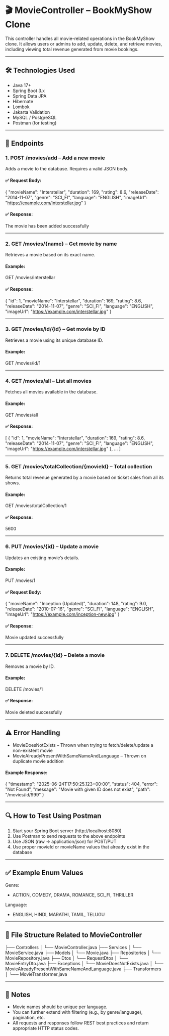 # 🎬 MovieController – BookMyShow Clone

This controller handles all movie-related operations in the BookMyShow clone. It allows users or admins to add, update, delete, and retrieve movies, including viewing total revenue generated from movie bookings.

---

## 🛠 Technologies Used

- Java 17+
- Spring Boot 3.x
- Spring Data JPA
- Hibernate
- Lombok
- Jakarta Validation
- MySQL / PostgreSQL
- Postman (for testing)

---

## 📌 Endpoints

### 1. POST /movies/add – Add a new movie

Adds a movie to the database. Requires a valid JSON body.

#### ✅ Request Body:

{
  "movieName": "Interstellar",
  "duration": 169,
  "rating": 8.6,
  "releaseDate": "2014-11-07",
  "genre": "SCI_FI",
  "language": "ENGLISH",
  "imageUrl": "https://example.com/interstellar.jpg"
}

#### ✅ Response:
The movie has been added successfully

---

### 2. GET /movies/{name} – Get movie by name

Retrieves a movie based on its exact name.

#### Example:
GET /movies/Interstellar

#### ✅ Response:

{
  "id": 1,
  "movieName": "Interstellar",
  "duration":  169,
  "rating": 8.6,
  "releaseDate": "2014-11-07",
  "genre": "SCI_FI",
  "language": "ENGLISH",
  "imageUrl": "https://example.com/interstellar.jpg"
}

---

### 3. GET /movies/id/{id} – Get movie by ID

Retrieves a movie using its unique database ID.

#### Example:
GET /movies/id/1

---

### 4. GET /movies/all – List all movies

Fetches all movies available in the database.

#### Example:
GET /movies/all

#### ✅ Response:

[
  {
    "id": 1,
    "movieName": "Interstellar",
    "duration": 169,
    "rating": 8.6,
    "releaseDate": "2014-11-07",
    "genre": "SCI_FI",
    "language": "ENGLISH",
    "imageUrl": "https://example.com/interstellar.jpg"
  },
  ...
]

---

### 5. GET /movies/totalCollection/{movieId} – Total collection

Returns total revenue generated by a movie based on ticket sales from all its shows.

#### Example:
GET /movies/totalCollection/1

#### ✅ Response:
5600

---

### 6. PUT /movies/{id} – Update a movie

Updates an existing movie’s details.

#### Example:
PUT /movies/1

#### ✅ Request Body:

{
  "movieName": "Inception (Updated)",
  "duration": 148,
  "rating": 9.0,
  "releaseDate": "2010-07-16",
  "genre": "SCI_FI",
  "language": "ENGLISH",
  "imageUrl": "https://example.com/inception-new.jpg"
}

#### ✅ Response:
Movie updated successfully

---

### 7. DELETE /movies/{id} – Delete a movie

Removes a movie by ID.

#### Example:
DELETE /movies/1

#### ✅ Response:
Movie deleted successfully

---

## ⚠️ Error Handling

- MovieDoesNotExists – Thrown when trying to fetch/delete/update a non-existent movie
- MovieAlreadyPresentWithSameNameAndLanguage – Thrown on duplicate movie addition

#### Example Response:

{
  "timestamp": "2025-06-24T17:50:25.123+00:00",
  "status": 404,
  "error": "Not Found",
  "message": "Movie with given ID does not exist",
  "path": "/movies/id/999"
}

---

## 🔍 How to Test Using Postman

1. Start your Spring Boot server (http://localhost:8080)
2. Use Postman to send requests to the above endpoints
3. Use JSON (raw → application/json) for POST/PUT
4. Use proper movieId or movieName values that already exist in the database

---

## ✅ Example Enum Values

Genre:
- ACTION, COMEDY, DRAMA, ROMANCE, SCI_FI, THRILLER

Language:
- ENGLISH, HINDI, MARATHI, TAMIL, TELUGU

---

## 📂 File Structure Related to MovieController

├── Controllers
│   └── MovieController.java
├── Services
│   └── MovieService.java
├── Models
│   └── Movie.java
├── Repositories
│   └── MovieRepository.java
├── Dtos
│   └── RequestDtos
│       └── MovieEntryDto.java
├── Exceptions
│   └── MovieDoesNotExists.java
│   └── MovieAlreadyPresentWithSameNameAndLanguage.java
├── Transformers
│   └── MovieTransformer.java

---

## 📌 Notes

- Movie names should be unique per language.
- You can further extend with filtering (e.g., by genre/language), pagination, etc.
- All requests and responses follow REST best practices and return appropriate HTTP status codes.